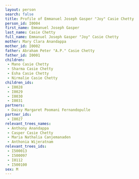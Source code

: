 ```yaml
---
layout: person
search: false
title: Profile of Emmanuel Joseph Gasper "Joy" Casie Chetty
person_id: I0004
first_name: Emmanuel Joseph Gasper
last_name: Casie Chetty
full_name: Emmanuel Joseph Gasper "Joy" Casie Chetty
mother: Mary Clara Anandappa
mother_id: I0002
father: Abraham Peter "A.P." Casie Chetty
father_id: I0001
children:
 - Mano Casie Chetty
 - Sharma Casie Chetty
 - Esha Casie Chetty
 - Nirmalie Casie Chetty
children_ids:
 - I0028
 - I0029
 - I0030
 - I0031
partners:
 - Daisy Margaret Poomani Fernandopulle
partner_ids:
 - I0027
relevant_trees_names:
 - Anthony Anandappa
 - Casper Casie Chetty
 - Maria Nathalia Canjemanaden
 - Anthonia Wijeratnam
relevant_trees_ids:
 - I500013
 - I500097
 - I0112
 - I500100
sex: M
---
```


